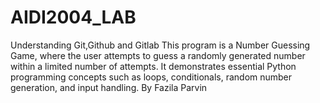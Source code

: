 # AIDI2004_LAB
Understanding Git,Github and Gitlab
This program is a Number Guessing Game, where the user attempts to guess a randomly generated number within a limited number of attempts. It demonstrates essential Python programming concepts such as loops, conditionals, random number generation, and input handling.
By Fazila Parvin
